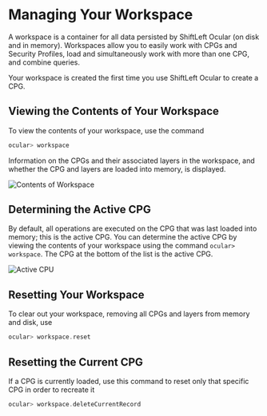 # Managing Your Workspace

A workspace is a container for all data persisted by ShiftLeft Ocular (on disk and in memory). Workspaces allow you to easily work with CPGs and Security Profiles, load and simultaneously work with more than one CPG, and combine queries. 

Your workspace is created the first time you use ShiftLeft Ocular to create a CPG. 

## Viewing the Contents of Your Workspace

To view the contents of your workspace, use the command

```scala
ocular> workspace
```

Information on the CPGs and their associated layers in the workspace, and whether the CPG and layers are loaded into memory, is displayed.

![Contents of Workspace](img/workspace.jpg)

## Determining the Active CPG

By default, all operations are executed on the CPG that was last loaded into memory; this is the active CPG. You can determine the active CPG by viewing the contents of your workspace using the command `ocular> workspace`. The CPG at the bottom of the list is the active CPG.

![Active CPU](img/active-cpg.jpg)

## Resetting Your Workspace

To clear out your workspace, removing all CPGs and layers from memory and disk, use

```scala
ocular> workspace.reset
```

## Resetting the Current CPG

If a CPG is currently loaded, use this command to reset only that specific CPG in order to recreate it 

```scala
ocular> workspace.deleteCurrentRecord
```
